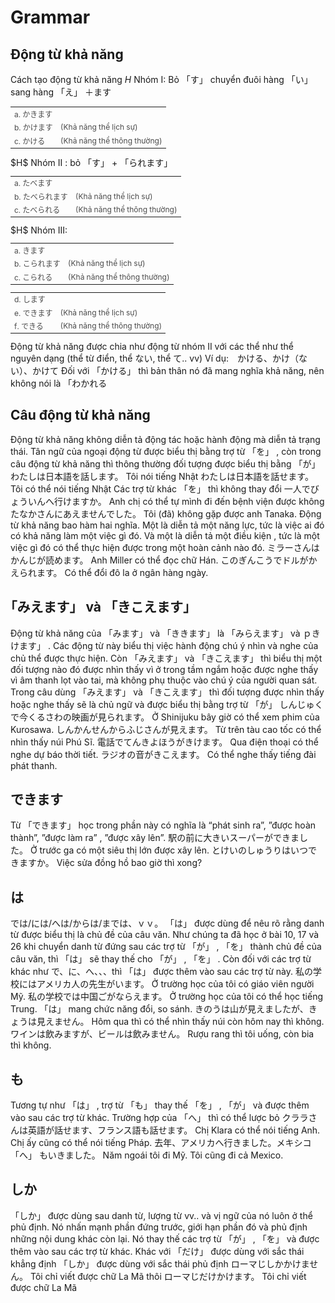 # Grammar

## Động từ khả năng

 Cách tạo động từ khả năng 
$H$ Nhóm I: Bỏ 「す」 chuyển đuôi hàng 「い」 sang hàng 「え」 ＋ます
 <table style="width:100%;font-size:12px;color:#4b4b4b;" align="center"><tr> <td> a. かきます</td> <td></td> </tr><tr> <td>b. かけます</td> <td> (Khả năng thể lịch sự) </td> </tr><tr> <td>c. かける</td> <td> (Khả năng thể thông thường) </td> </tr></table>
$H$ Nhóm II : bỏ 「す」 + 「られます」 
 <table style="width:100%;font-size:12px;color:#4b4b4b;" align="center"><tr> <td> a. たべます</td> <td></td> </tr><tr> <td> b. たべられます</td> <td> (Khả năng thể lịch sự) </td> </tr><tr> <td>c. たべられる</td> <td> (Khả năng thể thông thường) </td> </tr></table> 
$H$ Nhóm III: 
 <table style="width:100%;font-size:12px;color:#4b4b4b;" align="center"><tr> <td> a. きます</td> <td></td> </tr><tr> <td> b. こられます</td> <td> (Khả năng thể lịch sự) </td> </tr><tr> <td>c. こられる </td> <td> (Khả năng thể thông thường) </td> </tr></table> 
 <table style="width:100%;font-size:12px;color:#4b4b4b;" align="center"><tr> <td> d. します</td> <td></td> </tr><tr> <td> e. できます</td> <td> (Khả năng thể lịch sự) </td> </tr><tr> <td> f. できる</td> <td> (Khả năng thể thông thường) </td> </tr></table> 
 Động từ khả năng được chia như động từ nhóm II với các thể như thể nguyên dạng (thể từ điển, thể ない, thể て.. vv) 
 Ví dụ:　かける、かけ（ない）、かけて
 Đối với 「かける」 thì bản thân nó đã mang nghĩa khả năng, nên không nói là 「わかれる

## Câu động từ khả năng

 Động từ khả năng không diễn tả động tác hoặc hành động mà diễn tả trạng thái. Tân ngữ của ngoại động từ được biểu thị bằng trợ từ 「を」 , còn trong câu động từ khả năng thì thông thường đối tượng được biểu thị bằng 「が」 
 わたしは日本語を話します。
 Tôi nói tiếng Nhật
 わたしは日本語を話せます。
 Tôi có thể nói tiếng Nhật
 Các trợ từ khác 「を」 thì không thay đổi
 一人でびょういんへ行けますか。
 Anh chị có thể tự mình đi đến bệnh viện được không
 たなかさんにあえませんでした。
 Tôi (đã) không gặp được anh Tanaka. 
 Động từ khả năng bao hàm hai nghĩa. Một là diễn tả một năng lực, tức là việc ai đó có khả năng làm một việc gì đó. Và một là diễn tả một điều kiện , tức là một việc gì đó có thể thực hiện được trong một hoàn cảnh nào đó. 
 ミラーさんはかんじが読めます。
 Anh Miller có thể đọc chữ Hán.
 このぎんこうでドルがかえられます。
 Có thể đổi đô la ở ngân hàng ngày.

## ｢みえます」 và 「きこえます」 

 Động từ khả năng của 「みます」 và 「ききます」 là 「みらえます」 và ｐきけます」 . Các động từ này biểu thị việc hành động chú ý nhìn và nghe của chủ thể được thực hiện. 
 Còn 「みえます」 và 「きこえます」 thì biểu thị một đối tượng nào đó được nhìn thấy vì ở trong tầm ngắm hoặc được nghe thấy vì âm thanh lọt vào tai, mà không phụ thuộc vào chú ý của người quan sát. 
 Trong câu dùng 「みえます」 và 「きこえます」 thì đối tượng được nhìn thấy hoặc nghe thấy sẽ là chủ ngữ và được biểu thị bằng trợ từ 「が」 
 しんじゅくで今くるさわの映画が見られます。
 Ở Shinijuku bây giờ có thể xem phim của Kurosawa.
 しんかんせんからふじさんが見えます。
 Từ trên tàu cao tốc có thể nhìn thấy núi Phú Sĩ.
 電話でてんきよほうがきけます。
 Qua điện thoại có thể nghe dự báo thời tiết.
 ラジオの音がきこえます。
 Có thể nghe thấy tiếng đài phát thanh.

## できます

 Từ 「できます」 học trong phần này có nghĩa là “phát sinh ra”, ”được hoàn thành”, ”được làm ra” , ”được xây lên”. 
 駅の前に大きいスーパーができました。
 Ở trước ga có một siêu thị lớn được xây lên.
 とけいのしゅうりはいつできますか。
 Việc sửa đồng hồ bao giờ thì xong?

## は

 では/には/へは/からは/までは、ｖｖ。
 「は」 được dùng để nêu rõ rằng danh từ được biểu thị là chủ đề của câu văn. Như chúng ta đã học ở bài 10, 17 và 26 khi chuyển danh từ đứng sau các trợ từ 「が」 , 「を」 thành chủ đề của câu văn, thì 「は」 sẽ thay thế cho 「が」 , 「を」 . Còn đối với các trợ từ khác như で、に、へ、、、thì 「は」 được thêm vào sau các trợ từ này.
 私の学校にはアメリカ人の先生がいます。
 Ở trường học của tôi có giáo viên người Mỹ.
 私の学校では中国ごがならえます。
 Ở trường học của tôi có thể học tiếng Trung.
 「は」 mang chức năng đổi, so sánh.
 きのうは山が見えましたが、きょうは見えません。
 Hôm qua thì có thể nhìn thấy núi còn hôm nay thì không.
 ワインは飲みますが、ビールは飲みません。
 Rượu rang thì tôi uống, còn bia thì không.

## も

 Tương tự như 「は」 , trợ từ 「も」 thay thế 「を」 , 「が」 và được thêm vào sau các trợ từ khác. Trường hợp của 「へ」 thì có thể lược bỏ
 クララさんは英語が話せます、フランス語も話せます。
 Chị Klara có thể nói tiếng Anh. Chị ấy cũng có thể nói tiếng Pháp.
 去年、アメリカへ行きました。メキシコ 「へ」 もいきました。
 Năm ngoái tôi đi Mỹ. Tôi cũng đi cả Mexico.

## しか

 「しか」 được dùng sau danh từ, lượng từ vv.. và vị ngữ của nó luôn ở thể phủ định. Nó nhấn mạnh phần đứng trước, giới hạn phần đó và phủ định những nội dung khác còn lại. Nó thay thế các trợ từ 「が」 , 「を」 và được thêm vào sau các trợ từ khác. Khác với 「だけ」 được dùng với sắc thái khẳng định 「しか」 được dùng với sắc thái phủ định
 ローマじしかかけません。
 Tôi chỉ viết được chữ La Mã thôi
 ローマじだけかけます。
 Tôi chỉ viết được chữ La Mã

